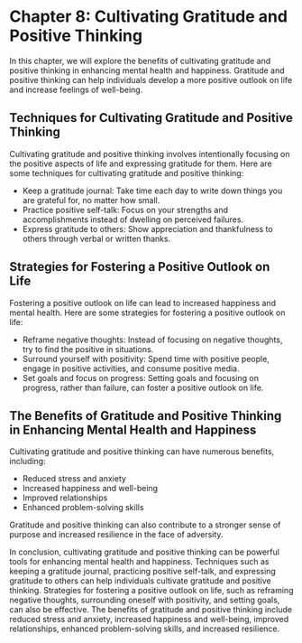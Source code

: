 Chapter 8: Cultivating Gratitude and Positive Thinking
======================================================

In this chapter, we will explore the benefits of cultivating gratitude and positive thinking in enhancing mental health and happiness. Gratitude and positive thinking can help individuals develop a more positive outlook on life and increase feelings of well-being.

Techniques for Cultivating Gratitude and Positive Thinking
----------------------------------------------------------

Cultivating gratitude and positive thinking involves intentionally focusing on the positive aspects of life and expressing gratitude for them. Here are some techniques for cultivating gratitude and positive thinking:

* Keep a gratitude journal: Take time each day to write down things you are grateful for, no matter how small.
* Practice positive self-talk: Focus on your strengths and accomplishments instead of dwelling on perceived failures.
* Express gratitude to others: Show appreciation and thankfulness to others through verbal or written thanks.

Strategies for Fostering a Positive Outlook on Life
---------------------------------------------------

Fostering a positive outlook on life can lead to increased happiness and mental health. Here are some strategies for fostering a positive outlook on life:

* Reframe negative thoughts: Instead of focusing on negative thoughts, try to find the positive in situations.
* Surround yourself with positivity: Spend time with positive people, engage in positive activities, and consume positive media.
* Set goals and focus on progress: Setting goals and focusing on progress, rather than failure, can foster a positive outlook on life.

The Benefits of Gratitude and Positive Thinking in Enhancing Mental Health and Happiness
----------------------------------------------------------------------------------------

Cultivating gratitude and positive thinking can have numerous benefits, including:

* Reduced stress and anxiety
* Increased happiness and well-being
* Improved relationships
* Enhanced problem-solving skills

Gratitude and positive thinking can also contribute to a stronger sense of purpose and increased resilience in the face of adversity.

In conclusion, cultivating gratitude and positive thinking can be powerful tools for enhancing mental health and happiness. Techniques such as keeping a gratitude journal, practicing positive self-talk, and expressing gratitude to others can help individuals cultivate gratitude and positive thinking. Strategies for fostering a positive outlook on life, such as reframing negative thoughts, surrounding oneself with positivity, and setting goals, can also be effective. The benefits of gratitude and positive thinking include reduced stress and anxiety, increased happiness and well-being, improved relationships, enhanced problem-solving skills, and increased resilience.
